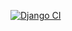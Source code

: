 [![Django CI](https://github.com/PaulaFAlves/djangorestframework-api/actions/workflows/django.yml/badge.svg)](https://github.com/PaulaFAlves/djangorestframework-api/actions/workflows/django.yml)
